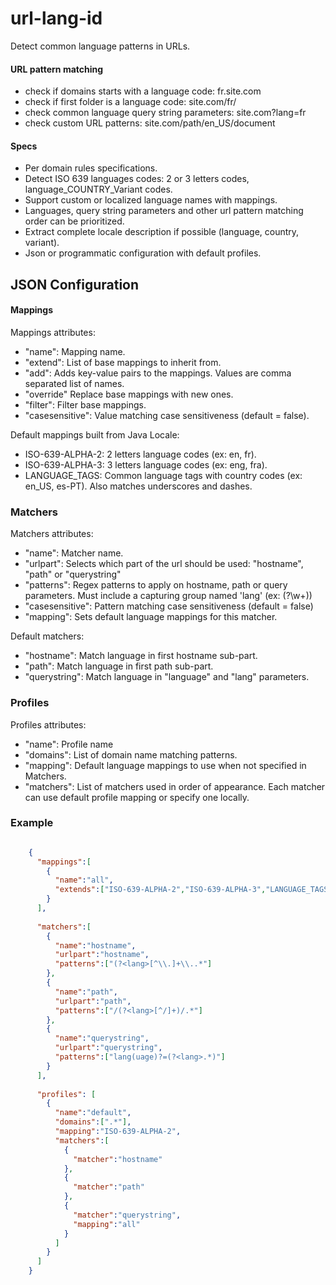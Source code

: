 # url-lang-id
Detect common language patterns in URLs.

#### URL pattern matching

- check if domains starts with a language code: fr.site.com
- check if first folder is a language code: site.com/fr/
- check common language query string parameters: site.com?lang=fr
- check custom URL patterns: site.com/path/en_US/document

#### Specs
- Per domain rules specifications.
- Detect ISO 639 languages codes: 2 or 3 letters codes, language_COUNTRY_Variant codes.
- Support custom or localized language names with mappings.
- Languages, query string parameters and other url pattern matching order can be prioritized.
- Extract complete locale description if possible (language, country, variant).
- Json or programmatic configuration with default profiles.

## JSON Configuration

#### Mappings

Mappings attributes:

- "name": Mapping name.
- "extend": List of base mappings to inherit from.
- "add": Adds key-value pairs to the mappings. Values are comma separated list of names.
- "override" Replace base mappings with new ones.
- "filter": Filter base mappings.
- "casesensitive": Value matching case sensitiveness (default = false).

Default mappings built from Java Locale:

- ISO-639-ALPHA-2: 2 letters language codes (ex: en, fr).
- ISO-639-ALPHA-3: 3 letters language codes (ex: eng, fra).
- LANGUAGE_TAGS: Common language tags with country codes (ex: en_US, es-PT). Also matches underscores and dashes.

### Matchers

Matchers attributes:

- "name": Matcher name.
- "urlpart": Selects which part of the url should be used: "hostname", "path" or "querystring"
- "patterns": Regex patterns to apply on hostname, path or query parameters. Must include a capturing group named 'lang' (ex: (?<lang>\w+))
- "casesensitive": Pattern matching case sensitiveness (default = false)
- "mapping": Sets default language mappings for this matcher.

Default matchers:

- "hostname": Match language in first hostname sub-part.
- "path": Match language in first path sub-part.
- "querystring": Match language in "language" and "lang" parameters.

### Profiles

Profiles attributes:

- "name": Profile name
- "domains": List of domain name matching patterns.
- "mapping": Default language mappings to use when not specified in Matchers.
- "matchers": List of matchers used in order of appearance. Each matcher can use default profile mapping or specify one locally.

### Example

```json

    {
      "mappings":[
        {
          "name":"all",
          "extends":["ISO-639-ALPHA-2","ISO-639-ALPHA-3","LANGUAGE_TAGS"]
        }
      ],
    
      "matchers":[
        {
          "name":"hostname",
          "urlpart":"hostname",
          "patterns":["(?<lang>[^\\.]+\\..*"]
        },
        {
          "name":"path",
          "urlpart":"path",
          "patterns":["/(?<lang>[^/]+)/.*"]
        },
        {
          "name":"querystring",
          "urlpart":"querystring",
          "patterns":["lang(uage)?=(?<lang>.*)"]
        }
      ],
    
      "profiles": [
        {
          "name":"default",
          "domains":[".*"],
          "mapping":"ISO-639-ALPHA-2",
          "matchers":[
            {
              "matcher":"hostname"
            },
            {
              "matcher":"path"
            },
            {
              "matcher":"querystring",
              "mapping":"all"
            }
          ]
        }
      ]
    }
    
```
